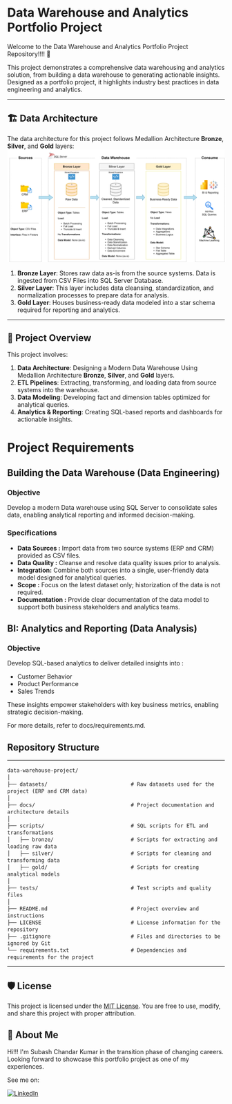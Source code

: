 # Data Warehouse and Analytics Portfolio Project

Welcome to the Data Warehouse and Analytics Portfolio Project Repository!!!! 🚀

This project demonstrates a comprehensive data warehousing and analytics solution, from building a data warehouse to generating actionable insights. Designed as a portfolio project, it highlights industry best practices in data engineering and analytics.

---
## 🏗️ Data Architecture

The data architecture for this project follows Medallion Architecture **Bronze**, **Silver**, and **Gold** layers:
![Data Architecture](docs/data_architecture.png)

1. **Bronze Layer**: Stores raw data as-is from the source systems. Data is ingested from CSV Files into SQL Server Database.
2. **Silver Layer**: This layer includes data cleansing, standardization, and normalization processes to prepare data for analysis.
3. **Gold Layer**: Houses business-ready data modeled into a star schema required for reporting and analytics.

---
## 📖 Project Overview

This project involves:

1. **Data Architecture**: Designing a Modern Data Warehouse Using Medallion Architecture **Bronze**, **Silver**, and **Gold** layers.
2. **ETL Pipelines**: Extracting, transforming, and loading data from source systems into the warehouse.
3. **Data Modeling**: Developing fact and dimension tables optimized for analytical queries.
4. **Analytics & Reporting**: Creating SQL-based reports and dashboards for actionable insights.


# Project Requirements

## Building the Data Warehouse (Data Engineering)

### Objective

Develop a modern Data warehouse using SQL Server to consolidate sales data, enabling analytical reporting and informed decision-making.

### Specifications

- **Data Sources :** Import data from two source systems (ERP and CRM) provided as CSV files.
- **Data Quality :**  Cleanse and resolve data quality issues prior to analysis.
- **Integration:** Combine both sources into a single, user-friendly data model designed for analytical queries.
- **Scope :** Focus on the latest dataset only; historization of the data is not required.
- **Documentation :** Provide clear documentation of the data model to support both business stakeholders and analytics teams.

## BI: Analytics and Reporting (Data Analysis)

### Objective

Develop SQL-based analytics to deliver detailed insights into :

- Customer Behavior
- Product Performance
- Sales Trends

These insights empower stakeholders with key business metrics, enabling strategic decision-making.

For more details, refer to docs/requirements.md.

##    Repository Structure
---
```
data-warehouse-project/
│
├── datasets/                           # Raw datasets used for the project (ERP and CRM data)
│
├── docs/                               # Project documentation and architecture details
│
├── scripts/                            # SQL scripts for ETL and transformations
│   ├── bronze/                         # Scripts for extracting and loading raw data
│   ├── silver/                         # Scripts for cleaning and transforming data
│   ├── gold/                           # Scripts for creating analytical models
│
├── tests/                              # Test scripts and quality files
│
├── README.md                           # Project overview and instructions
├── LICENSE                             # License information for the repository
├── .gitignore                          # Files and directories to be ignored by Git
└── requirements.txt                    # Dependencies and requirements for the project
```
---
## 🛡️ License

This project is licensed under the [MIT License](LICENSE). You are free to use, modify, and share this project with proper attribution.

## 🌟 About Me

Hi!!! I'm Subash Chandar Kumar in the transition phase of changing careers. Looking forward to showcase this portfolio project as one of my experiences.

See me on:

[![LinkedIn](https://img.shields.io/badge/linkedin-%230077B5.svg?style=for-the-badge&logo=linkedin&logoColor=white)](https://linkedin.com/in/kumar-subash-chandar)
